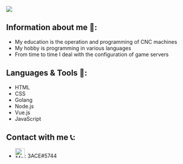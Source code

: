 <img src="https://github-readme-stats.vercel.app/api?username=3ACE-code&&show_icons=true&theme=ayu-mirage&hide=issues&custom_title=Hi I'm 3ACE-code "/>

## Information about me 👋:
- My education is the operation and programming of CNC machines
- My hobby is programming in various languages
- From time to time I deal with the configuration of game servers
## Languages & Tools 🧰:
- HTML
- CSS
- Golang
- Node.js
- Vue.js
- JavaScript

## Contact with me 📞:
- <img width="26px" alt="MongoDB" src="https://user-images.githubusercontent.com/67810802/147393692-c48513a1-c535-42ac-a9b6-5bcfeae6c444.png" />: 3ACE#5744


